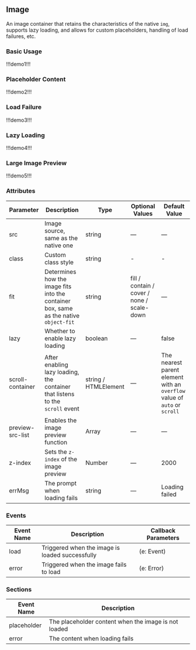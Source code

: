 ## Image

An image container that retains the characteristics of the native `img`, supports lazy loading, and allows for custom placeholders, handling of load failures, etc.

### Basic Usage

!!!demo1!!!

### Placeholder Content

!!!demo2!!!

### Load Failure

!!!demo3!!!

### Lazy Loading

!!!demo4!!!

### Large Image Preview

!!!demo5!!!

### Attributes

| Parameter        | Description                                                                           | Type                 | Optional Values                            | Default Value                                                             |
| ---------------- | ------------------------------------------------------------------------------------- | -------------------- | ------------------------------------------ | ------------------------------------------------------------------------- |
| src              | Image source, same as the native one                                                  | string               | —                                          | —                                                                         |
| class            | Custom class style                                                                    | string               | -                                          | -                                                                         |
| fit              | Determines how the image fits into the container box, same as the native `object-fit` | string               | fill / contain / cover / none / scale-down | —                                                                         |
| lazy             | Whether to enable lazy loading                                                        | boolean              | —                                          | false                                                                     |
| scroll-container | After enabling lazy loading, the container that listens to the `scroll` event         | string / HTMLElement | —                                          | The nearest parent element with an `overflow` value of `auto` or `scroll` |
| preview-src-list | Enables the image preview function                                                    | Array                | —                                          | —                                                                         |
| z-index          | Sets the `z-index` of the image preview                                               | Number               | —                                          | 2000                                                                      |
| errMsg           | The prompt when loading fails                                                         | string               | —                                          | Loading failed                                                            |

### Events

| Event Name | Description                                     | Callback Parameters |
| ---------- | ----------------------------------------------- | ------------------- |
| load       | Triggered when the image is loaded successfully | (e: Event)          |
| error      | Triggered when the image fails to load          | (e: Error)          |

### Sections

| Event Name  | Description                                          |
| ----------- | ---------------------------------------------------- |
| placeholder | The placeholder content when the image is not loaded |
| error       | The content when loading fails                       |
